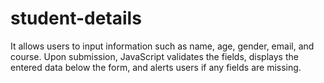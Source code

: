 # student-details
It allows users to input information such as name, age, gender, email, and course. Upon submission, JavaScript validates the fields, displays the entered data below the form, and alerts users if any fields are missing.
